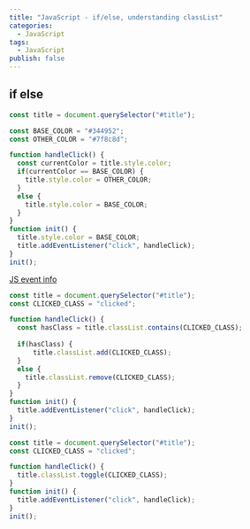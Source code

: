```yaml
---
title: "JavaScript - if/else, understanding classList"
categories:
  - JavaScript
tags:
  - JavaScript
publish: false
---
```

<!--https://codesandbox.io/s/day-four-solution-y1vrn?file=/src/index.js:0-606-->
## if else

```javascript
const title = document.querySelector("#title");

const BASE_COLOR = "#344952";
const OTHER_COLOR = "#7f8c8d";

function handleClick() {
  const currentColor = title.style.color;
  if(currentColor == BASE_COLOR) {
    title.style.color = OTHER_COLOR;
  }
  else {
    title.style.color = BASE_COLOR;
  }
}
function init() {
  title.style.color = BASE_COLOR;
  title.addEventListener("click", handleClick);
}
init();
```

[JS event info](https://developer.mozilla.org/en-US/docs/Web/Events)


```javascript
const title = document.querySelector("#title");
const CLICKED_CLASS = "clicked";

function handleClick() {
  const hasClass = title.classList.contains(CLICKED_CLASS);
  
  if(hasClass) {
      title.classList.add(CLICKED_CLASS);
  }
  else {
    title.classList.remove(CLICKED_CLASS);
  }
}
function init() {
  title.addEventListener("click", handleClick);
}
init();
```

```javascript
const title = document.querySelector("#title");
const CLICKED_CLASS = "clicked";

function handleClick() {
  title.classList.toggle(CLICKED_CLASS);
}
function init() {
  title.addEventListener("click", handleClick);
}
init();
```